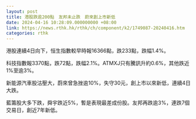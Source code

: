 ```yaml
---
layout: post
title: 港股跌逾200點　友邦未止跌　蔚來創上市新低
date: 2024-04-16 10:28:09.000000000 +08:00
link: https://news.rthk.hk/rthk/ch/component/k2/1749087-20240416.htm
categories: rthk
---
```


港股連續4日向下，恒生指數較早時報16366點，跌233點，跌幅1.4%。

科技指數報3370點，跌72點，跌幅2.1%。ATMXJ只有騰訊升約0.6%，其他跌近1%至逾3%。

新能源汽車股沽壓大，蔚來曾急挫逾10%，失守30元，創上市以來新低，連續4日大跌。

藍籌股大多下跌，舜宇跌近5%，暫是表現最差成份股。友邦再跌逾3%，連跌7個交易日，創近7年新低。
